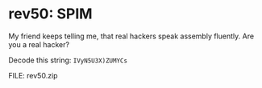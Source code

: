 rev50: SPIM
===========
My friend keeps telling me, that real hackers speak assembly fluently. Are you a real hacker?

Decode this string: ```IVyN5U3X)ZUMYCs```

FILE: rev50.zip

